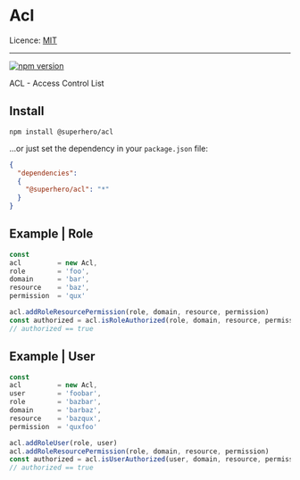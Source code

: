 # Acl

Licence: [MIT](https://opensource.org/licenses/MIT)

---

[![npm version](https://badge.fury.io/js/%40superhero%2Facl.svg)](https://badge.fury.io/js/%40superhero%2Facl)

ACL - Access Control List

## Install

`npm install @superhero/acl`

...or just set the dependency in your `package.json` file:

```json
{
  "dependencies":
  {
    "@superhero/acl": "*"
  }
}
```

## Example | Role

```js
const
acl         = new Acl,
role        = 'foo',
domain      = 'bar',
resource    = 'baz',
permission  = 'qux'

acl.addRoleResourcePermission(role, domain, resource, permission)
const authorized = acl.isRoleAuthorized(role, domain, resource, permission)
// authorized == true
```

## Example | User

```js
const
acl         = new Acl,
user        = 'foobar',
role        = 'bazbar',
domain      = 'barbaz',
resource    = 'bazqux',
permission  = 'quxfoo'

acl.addRoleUser(role, user)
acl.addRoleResourcePermission(role, domain, resource, permission)
const authorized = acl.isUserAuthorized(user, domain, resource, permission)
// authorized == true
```
